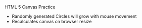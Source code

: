 HTML 5 Canvas Practice
- Randomly generated Circles will grow with mouse movement
- Recalculates canvas on browser resize